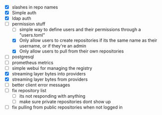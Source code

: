 - [x] slashes in repo names
- [x] Simple auth
- [x] ldap auth
- [ ] permission stuff
  - [ ] simple way to define users and their permissions through a "users.toml"
  - [x] Only allow users to create repositories if its the same name as their username, or if they're an admin
  - [x] Only allow users to pull from their own repositories
- [ ] postgresql
- [ ] prometheus metrics
- [ ] simple webui for managing the registry
- [x] streaming layer bytes into providers
- [x] streaming layer bytes from providers
- [ ] better client error messages
- [ ] fix repository list
  - [ ] its not responding with anything
  - [ ] make sure private repositories dont show up
- [ ] fix pulling from public repositories when not logged in